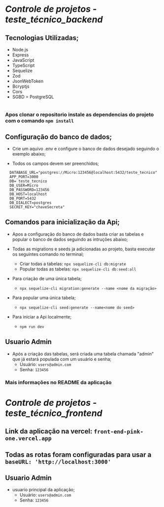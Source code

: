 # *Controle de projetos - teste_técnico_backend*
## Tecnologias Utilizadas; 
- Node.js
- Express
- JavaScript
- TypeScript
- Sequelize
- Zod
- JsonWebToken
- Bcryptjs
- Cors
- SGBD = PostgreSQL
#

### Apos clonar o repositorio instale as dependencias do projeto com o comando `npm install`

## Configuração do banco de dados; 
- Crie um aquivo .env e configure o banco de dados desejado seguindo o exemplo abaixo;

- Todos os campos devem ser preenchidos;
```
  DATABASE_URL="postgres://Micro:123456@localhost:5432/teste_tecnico"
  APP_PORT=3000
  DB= teste_tecnico
  DB_USER=Micro
  DB_PASSWORD=123456
  DB_HOST=localhost
  DB_PORT=5432
  DB_DIALECT=postgres
  SECRET_KEY="chaveSecreta"
```
 
## Comandos para inicialização da Api; 
- Apos a configuração do banco de dados basta criar as tabelas e popular o banco de dados seguindo as intruções abaixo; 

- Todas as migrations e seeds ja adicionadas ao projeto, basta executar os seguintes comando no terminal; 
  - Criar todas a tabelas: `npx sequelize-cli db:migrate` 
  - Popular todas as tabelas: `npx sequelize-cli db:seed:all`
  
- Para criação de uma única tabela;
  - `npx sequelize-cli migration:generate --name <nome da migração>`
 
- Para popular uma única tabela;
  - `npx sequelize-cli seed:generate --name<nome do seed>`

- Para iniciar a Api localmente;
  - `npm run dev`

## Usuario Admin 
  - Após a criação das tabelas, será criada uma tabela chamada "admin" que já estará populada com um usuário e senha;   
    - Usuário: `users@admin.com`
    - Senha:  `123456`

### Mais informações no README da aplicação 


# *Controle de projetos - teste_técnico_frontend*

## Link da aplicação na vercel: `front-end-pink-one.vercel.app`

## Todas as rotas foram configuradas para usar a ` baseURL: 'http://localhost:3000'`

## Usuario Admin 
  - usuario principal da aplicação;   
    - Usuário: `users@admin.com`
    - Senha:  `123456`
